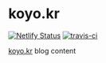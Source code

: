 # koyo.kr

[![Netlify Status](https://api.netlify.com/api/v1/badges/56b1c00d-c0f7-4bac-b0e2-2e8b5ec25d19/deploy-status)](https://app.netlify.com/sites/koyo/deploys)
[![travis-ci](https://api.travis-ci.org/koyokr/koyo.kr.svg?branch=master)](https://travis-ci.org/koyokr/koyo.kr)

[koyo.kr](https://koyo.kr) blog content
